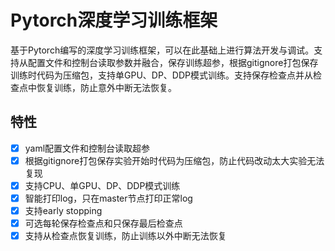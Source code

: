 # Pytorch深度学习训练框架
基于Pytorch编写的深度学习训练框架，可以在此基础上进行算法开发与调试。支持从配置文件和控制台读取参数并融合，保存训练超参，根据gitignore打包保存训练时代码为压缩包，支持单GPU、DP、DDP模式训练。支持保存检查点并从检查点中恢复训练，防止意外中断无法恢复。

## 特性
- [x]  yaml配置文件和控制台读取超参
- [x]  根据gitignore打包保存实验开始时代码为压缩包，防止代码改动太大实验无法复现
- [x]  支持CPU、单GPU、DP、DDP模式训练
- [x]  智能打印log，只在master节点打印正常log
- [x]  支持early stopping
- [x]  可选每轮保存检查点和只保存最后检查点
- [x]  支持从检查点恢复训练，防止训练以外中断无法恢复